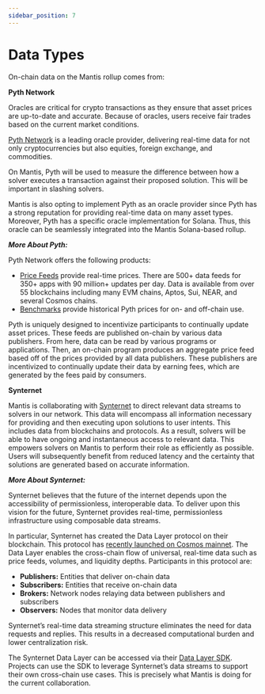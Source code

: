 ```yaml
---
sidebar_position: 7
---
```

# Data Types

On-chain data on the Mantis rollup comes from:

**Pyth Network**

Oracles are critical for crypto transactions as they ensure that asset prices are up-to-date and accurate. Because of oracles, users receive fair trades based on the current market conditions.

[Pyth Network](https://pyth.network/) is a leading oracle provider, delivering real-time data for not only cryptocurrencies but also equities, foreign exchange, and commodities.

On Mantis, Pyth will be used to measure the difference between how a solver executes a transaction against their proposed solution. This will be important in slashing solvers.

Mantis is also opting to implement Pyth as an oracle provider since Pyth has a strong reputation for providing real-time data on many asset types. Moreover, Pyth has a specific oracle implementation for Solana. Thus, this oracle can be seamlessly integrated into the Mantis Solana-based rollup.

**_More About Pyth:_**

Pyth Network offers the following products:

- [Price Feeds](https://docs.pyth.network/price-feeds) provide real-time prices. There are 500+ data feeds for 350+ apps with 90 million+ updates per day. Data is available from over 55 blockchains including many EVM chains, Aptos, Sui, NEAR, and several Cosmos chains.
- [Benchmarks](https://docs.pyth.network/benchmarks) provide historical Pyth prices for on- and off-chain use.

Pyth is uniquely designed to incentivize participants to continually update asset prices. These feeds are published on-chain by various data publishers. From here, data can be read by various programs or applications. Then, an on-chain program produces an aggregate price feed based off of the prices provided by all data publishers. These publishers are incentivized to continually update their data by earning fees, which are generated by the fees paid by consumers.

**Synternet**

Mantis is collaborating with [Synternet](https://www.synternet.com/) to direct relevant data streams to solvers in our network. This data will encompass all information necessary for providing and then executing upon solutions to user intents. This includes data from blockchains and protocols. As a result, solvers will be able to have ongoing and instantaneous access to relevant data. This empowers solvers on Mantis to perform their role as efficiently as possible. Users will subsequently benefit from reduced latency and the certainty that solutions are generated based on accurate information.

**_More About Synternet:_**

Synternet believes that the future of the internet depends upon the accessibility of permissionless, interoperable data. To deliver upon this vision for the future, Synternet provides real-time, permissionless infrastructure using composable data streams.

In particular, Synternet has created the Data Layer protocol on their blockchain. This protocol has [recently launched on Cosmos mainnet](https://markets.businessinsider.com/news/currencies/synternet-mainnet-is-now-live-with-monaco-launch-on-cosmos-1033512114). The Data Layer enables the cross-chain flow of universal, real-time data such as price feeds, volumes, and liquidity depths. Participants in this protocol are:

- **Publishers:** Entities that deliver on-chain data
- **Subscribers:** Entities that receive on-chain data
- **Brokers:** Network nodes relaying data between publishers and subscribers
- **Observers:** Nodes that monitor data delivery

Synternet’s real-time data streaming structure eliminates the need for data requests and replies. This results in a decreased computational burden and lower centralization risk.

The Synternet Data Layer can be accessed via their [Data Layer SDK](https://github.com/Synternet/data-layer-sdk). Projects can use the SDK to leverage Synternet’s data streams to support their own cross-chain use cases. This is precisely what Mantis is doing for the current collaboration.
